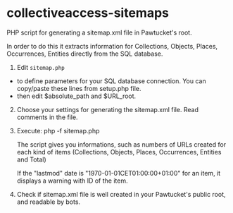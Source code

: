 # collectiveaccess-sitemaps

PHP script for generating a sitemap.xml file in Pawtucket's root.

In order to do this it extracts information for Collections, Objects, Places, Occurrences, Entities directly from the SQL database.

1. Edit `sitemap.php`

  - to define parameters for your SQL database connection. You can copy/paste these lines from setup.php file.
  - then edit $absolute_path and $URL_root.

2. Choose your settings for generating the sitemap.xml file. Read comments in the file.

3. Execute: php -f sitemap.php

   The script gives you informations, such as numbers of URLs created for each kind of items (Collections, Objects, Places, Occurrences, Entities and Total)

   If the "lastmod" date is "1970-01-01CET01:00:00+01:00" for an item, it displays a warning with ID of the item.

4. Check if sitemap.xml file is well created in your Pawtucket's public root, and readable by bots.
